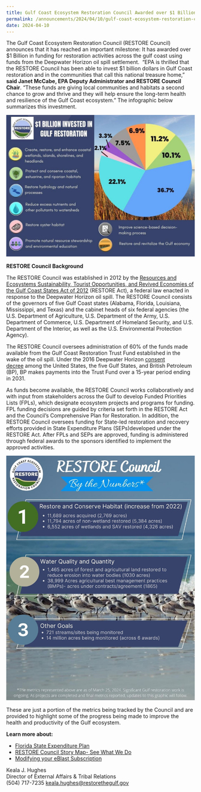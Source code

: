```yaml
---
title: Gulf Coast Ecosystem Restoration Council Awarded over $1 Billion  in Gulf Coast Restoration Activities
permalink: /announcements/2024/04/10/gulf-coast-ecosystem-restoration-council-awarded-over-1-billion-gulf-coast/
date: 2024-04-10
---
```


The Gulf Coast Ecosystem Restoration Council (RESTORE Council) announces that it has reached an important milestone: It has awarded over $1 Billion in funding for restoration activities across the gulf coast using funds from the Deepwater Horizon oil spill settlement.  “EPA is thrilled that the RESTORE Council has been able to invest $1 billion dollars in Gulf Coast restoration and in the communities that call this national treasure home,” **said Janet McCabe, EPA Deputy Administrator and RESTORE Council Chair**. “These funds are giving local communities and habitats a second chance to grow and thrive and they will help ensure the long-term health and resilience of the Gulf Coast ecosystem.” The infographic below summarizes this investment.

![Pie chart showing $1 billion invested in Gulf restoration](/img/1billion_gulfcoastrestoration_eblast.jpg)

**RESTORE Council Background**

The RESTORE Council was established in 2012 by the [Resources and Ecosystems Sustainability, Tourist Opportunities, and Revived Economies of the Gulf Coast States Act of 2012](https://gcc02.safelinks.protection.outlook.com/?url=https%3A%2F%2Fwww.govinfo.gov%2Fcontent%2Fpkg%2FPLAW-112publ141%2Fpdf%2FPLAW-112publ141.pdf&data=05%7C02%7Celwilson%40contractor.usgs.gov%7C8deb28fed54e45f7e4c408dc58b87a63%7C0693b5ba4b184d7b9341f32f400a5494%7C0%7C0%7C638482797043269267%7CUnknown%7CTWFpbGZsb3d8eyJWIjoiMC4wLjAwMDAiLCJQIjoiV2luMzIiLCJBTiI6Ik1haWwiLCJXVCI6Mn0%3D%7C0%7C%7C%7C&sdata=Ww9cqIqVziF1WqpLAEInqjg5iCDhplfLBKzDocpT95E%3D&reserved=0) (RESTORE Act), a federal law enacted in response to the Deepwater Horizon oil spill. The RESTORE Council consists of the governors of five Gulf Coast states (Alabama, Florida, Louisiana, Mississippi, and Texas) and the cabinet heads of six federal agencies (the U.S. Department of Agriculture, U.S. Department of the Army, U.S. Department of Commerce, U.S. Department of Homeland Security, and U.S. Department of the Interior, as well as the U.S. Environmental Protection Agency).  

The RESTORE Council oversees administration of 60% of the funds made available from the Gulf Coast Restoration Trust Fund established in the wake of the oil spill. Under the 2016 Deepwater Horizon [consent decree](https://gcc02.safelinks.protection.outlook.com/?url=https%3A%2F%2Fwww.justice.gov%2Fenrd%2Ffile%2F838066%2Fdownload&data=05%7C02%7Celwilson%40contractor.usgs.gov%7C8deb28fed54e45f7e4c408dc58b87a63%7C0693b5ba4b184d7b9341f32f400a5494%7C0%7C0%7C638482797043279893%7CUnknown%7CTWFpbGZsb3d8eyJWIjoiMC4wLjAwMDAiLCJQIjoiV2luMzIiLCJBTiI6Ik1haWwiLCJXVCI6Mn0%3D%7C0%7C%7C%7C&sdata=cdnDW6kygqP7Nb1p2SL44vaY%2BRk3Y0MQHJsIwj4w8oI%3D&reserved=0) among the United States, the five Gulf States, and British Petroleum (BP), BP makes payments into the Trust Fund over a 15-year period ending in 2031. 

As funds become available, the RESTORE Council works collaboratively and with input from stakeholders across the Gulf to develop Funded Priorities Lists (FPLs), which designate ecosystem projects and programs for funding. FPL funding decisions are guided by criteria set forth in the RESTORE Act and the Council’s Comprehensive Plan for Restoration. In addition, the RESTORE Council oversees funding for State-led restoration and recovery efforts provided in State Expenditure Plans (SEPs)developed under the RESTORE Act. After FPLs and SEPs are approved, funding is administered through federal awards to the sponsors identified to implement the approved activities.

![RESTORE Council by the numbers graphic](/img/RESTORE%20by%20the%20numbers%20v5.jpg)

These are just a portion of the metrics being tracked by the Council and are provided to highlight some of the progress being made to improve the health and productivity of the Gulf ecosystem.

**Learn more about:**

- [Florida State Expenditure Plan](/spill-impact-component/florida)
- [RESTORE Council Story Map- See What We Do](https://restorethegulf.maps.arcgis.com/apps/MapSeries/index.html?appid=fc84cd0bac7540839a43b56936a529ca)
- [Modifying your eBlast Subscription](https://www.restorethegulf.gov/apps/eblast/ModifyInformation.aspx)

Keala J. Hughes  
Director of External Affairs & Tribal Relations  
(504) 717-7235
keala.hughes@restorethegulf.gov
